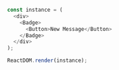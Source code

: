 <!--start-code-->

```js
const instance = (
  <div>
    <Badge>
      <Button>New Message</Button>
    </Badge>
  </div>
);

ReactDOM.render(instance);
```

<!--end-code-->

